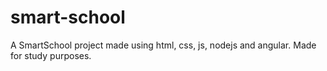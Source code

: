 # smart-school
A SmartSchool project made using html, css, js, nodejs and angular.
Made for study purposes.
